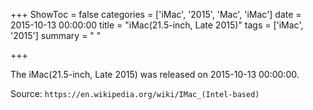 +++
ShowToc = false
categories = ['iMac', '2015', 'Mac', 'iMac']
date = 2015-10-13 00:00:00
title = "iMac(21.5-inch, Late 2015)"
tags = ['iMac', '2015']
summary = " "

+++

The iMac(21.5-inch, Late 2015) was released on 2015-10-13 00:00:00.

Source: `https://en.wikipedia.org/wiki/IMac_(Intel-based)`



